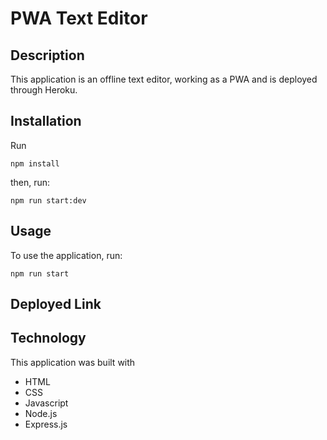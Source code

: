 # PWA Text Editor

## Description

This application is an offline text editor, working as a PWA and is deployed through Heroku.

## Installation

Run 

```
npm install
```

then, run:

```
npm run start:dev
```

## Usage

To use the application, run:

```
npm run start
```

## Deployed Link

## Technology

This application was built with 
 - HTML
 - CSS
 - Javascript
 - Node.js
 - Express.js